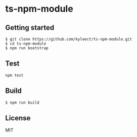 # ts-npm-module

## Getting started

```
$ git clone https://github.com/kyleect/ts-npm-module.git
$ cd ts-npm-module
$ npm run bootstrap
```

## Test

```
npm test
```

## Build

```
$ npm run build
```

## License

MIT
